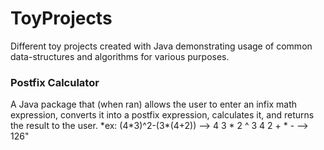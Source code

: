 # ToyProjects
Different toy projects created with Java demonstrating usage of common data-structures and algorithms for various purposes.

<h3>Postfix Calculator</h3>
A Java package that (when ran) allows the user to enter an infix math expression, converts it into a postfix expression, calculates it, and returns the result to the user.
*ex: (4*3)^2-(3*(4+2)) --> 4 3 * 2 ^ 3 4 2 + * - --> 126"

